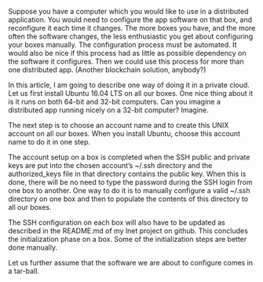Suppose you have a computer which you would like to use in a distributed application. You would need to configure the app software on that box, and reconfigure it each time it changes. The more boxes you have, and the more often the software changes, the less enthusiastic you get about configuring your boxes manually. The configuration process must be automated. It would also be nice if this process had as little as possible dependency on the software it configures. Then we could use this process for more than one distributed app. (Another blockchain solution, anybody?)

In this article, I am going to describe one way of doing it in a private cloud. Let us first install Ubuntu 16.04 LTS on all our boxes. One nice thing about it is it runs on both 64-bit and 32-bit computers. Can you imagine a distributed app running nicely on a 32-bit computer? Imagine.

The next step is to choose an account name and to create this UNIX account on all our boxes. When you install Ubuntu, choose this account name to do it in one step.

The account setup on a box is completed when the SSH public and private keys are put into the chosen account’s ~/.ssh directory and the authorized_keys file in that directory contains the public key. When this is done, there will be no need to type the password during the SSH login from one box to another. One way to do it is to manually configure a valid ~/.ssh directory on one box and then to populate the contents of this directory to all our boxes.

The SSH configuration on each box will also have to be updated as described in the README.md of my lnet project on github. This concludes the initialization phase on a box. Some of the initialization steps are better done manually.

Let us further assume that the software we are about to configure comes in a tar-ball.

